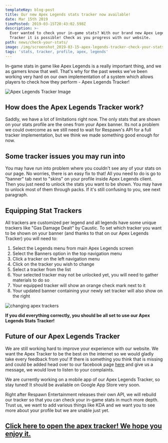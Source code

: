 ```yaml
---
templateKey: blog-post
title: Our new Apex Legends stats tracker now available!
date: Mar 15th 2019
timePosted: 2019-03-15T20:43:02.598Z
description: >-
  Ever wanted to check your in-game stats? With our brand new Apex Legends
  Tracker it is possible! Check as you progress with our website.
path: news/check-your-stats/
image: /img/screenshot_2019-03-15-apex-legends-tracker-check-your-stats-min.png
tags: 'stats, tracker, profile, apex, legends'
---
```

In-game stats in game like Apex Legends is a really important thing, and we as gamers know that well. That's why for the past weeks we've been working very hard on our own implementation of a system which allows players to check how they perform - Apex Legends Tracker!

![Apex Legends Tracker Image](/img/screenshot_2019-03-15-apex-legends-tracker-check-your-stats-3-min.png)

## How does the Apex Legends Tracker work?

Saddly, we have a lot of limitations right now. The only stats that are shown on your stats profile are the ones from your Apex banner. Its not a problem we could overcome as we still need to wait for Respawn's API for a full tracker implementation, but we think we made something good enough for now.

## Some tracker issues you may run into

You may have run into problem where you couldn't see any of your stats on our page. No worries, there is an easy fix to that! All you need to do is go to "banner" tab next to "skins" on your profile inside Apex Legends client. Then you just need to unlock the stats you want to be shown. You may have to unlock most of them through packs. If it's still confusing to you, see next paragraph.

## Equipping Stat Trackers

All trackers are customized per legend and all legends have some unique trackers like "Gas Damage Dealt" by Caustic. To set which tracker you want to be shown on your banner (and thanks to that on our Apex Legends Tracker) you will need to:

1. Select the Legends menu from main Apex Legends screen
2. Select the Banners option in the top navigation menu
3. Click a tracker on the left navigation menu
4. Click on the tracker you wish to change
5. Select a tracker from the list
6. Your selected tracker may not be unlocked yet, you will need to gather materials to do so
7. Your equipped tracker will show an orange check mark next to it
8. Your updated banner containing your newly set tracker will also show on the right

![changing apex trackers](/img/apex-legends-how-to-view-change-stat-tracker.jpg)

**If you did everything correctly, you should be all set to use our Apex Legends Stats Tracker!**

## Future of our Apex Legends Tracker

We are still working hard to improve your experience with our website. We want the Apex Tracker to be the best on the internet so we would gladly take every feedback from you! If there is something you think that is missing and could be added head over to our facebook page <a href='https://www.facebook.com/apexcentreinfo'>here</a> and give us a message, we would love to listen to your complaints.

We are currently working on a mobile app of our Apex Legends Tracker, so stay tuned! It should be available on Google App Store very soon.

Right after Respawn Entertainment releases their own API, we will rebuild our tracker so that you can check your in-game stats in much more depth. Trust us, we want to add various things like KDA and we want you to see more about your profile but we are unable just yet. 

## <a href='https://www.apex-centre.com/tracker'>Click here to open the apex tracker! We hope you enjoy it.</a>
